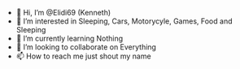 - 👋 Hi, I’m @Elidi69 (Kenneth)
- 👀 I’m interested in Sleeping, Cars, Motorycyle, Games, Food and Sleeping
- 🌱 I’m currently learning Nothing 
- 💞️ I’m looking to collaborate on Everything
- 📫 How to reach me just shout my name

<!---
Elidi69/Elidi69 is a ✨ special ✨ repository because its `README.md` (this file) appears on your GitHub profile.
You can click the Preview link to take a look at your changes.
--->
